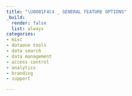 ```yaml
---
title: "\U0001F4C4 _ GENERAL FEATURE OPTIONS"
_build:
  render: false
  list: always
categories:
- misc
- dataone tools
- data search
- data management
- access control
- analytics
- branding
- support

---
```

